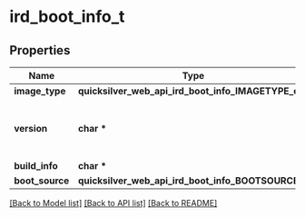 # ird_boot_info_t

## Properties
Name | Type | Description | Notes
------------ | ------------- | ------------- | -------------
**image_type** | **quicksilver_web_api_ird_boot_info_IMAGETYPE_e** |  | 
**version** | **char \*** | The 9770 Firmware version number in the format \&quot;major.minor.patch\&quot;. (version is bootloader version if in recovery mode.) | 
**build_info** | **char \*** |  | 
**boot_source** | **quicksilver_web_api_ird_boot_info_BOOTSOURCE_e** |  | 

[[Back to Model list]](../README.md#documentation-for-models) [[Back to API list]](../README.md#documentation-for-api-endpoints) [[Back to README]](../README.md)


